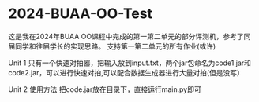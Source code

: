 # 2024-BUAA-OO-Test
这是我在2024年BUAA OO课程中完成的第一第二单元的部分评测机，参考了同届同学和往届学长的实现思路。
支持第一第二单元的所有作业(或许)

Unit 1 只有一个快速对拍器，把输入放到input.txt，两个jar包命名为code1.jar和code2.jar，可以进行快速对拍,可以配合数据生成器进行大量对拍(但是没写）

Unit 2 使用方法
把code.jar放在目录下，直接运行main.py即可
